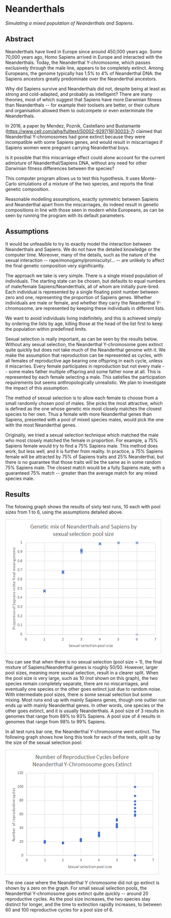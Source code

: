 # Neanderthals
_Simulating a mixed population of Neanderthals and Sapiens_.

## Abstract
Neanderthals have lived in Europe since around 450,000 years ago. Some 70,000 years ago, Homo Sapiens arrived in Europe and interacted with the Neanderthals. Today, the Neanderthal Y-chromosome, which passes exclusively through the male line, appears to be completely extinct. Among Europeans, the genome typically has 1.5% to 4% of Neanderthal DNA: the Sapiens ancestors greatly predominate over the Neanderthal ancestors.

Why did Sapiens survive and Neanderthals did not, despite being at least as strong and cold-adapted, and probably as intelligent? There are many theories, most of which suggest that Sapiens have more Darwinian fitness than Neanderthals -- for example their toolsets are better, or their culture and organisation allowed them to outcompete or even exterminate the Neanderthals.

In 2016, a paper by Mendez, Poznik, Castellano and Bustamante (https://www.cell.com/ajhg/fulltext/S0002-9297(16)30033-7) claimed that Neanderthal Y-chromosomes had gone extinct because they were incompatible with some Sapiens genes, and would result in miscarriages if Sapiens women were pregnant carrying Neanderthal boys.

Is it possible that this miscarriage effect could alone account for the current admixture of Neanderthal/Sapiens DNA, without any need for other Darwinian fitness differences between the species?

This computer program allows us to test this hypothesis. It uses Monte-Carlo simulations of a mixture of the two species, and reports the final genetic composition.

Reasonable modelling assumptions, exactly symmetric between Sapiens and Neanderthal apart from the miscarriages, do indeed result in genetic compositions in line with those seen in modern white Europeans, as can be seen by running the program with its default parameters.

## Assumptions
It would be unfeasible to try to exactly model the interaction between Neanderthals and Sapiens. We do not have the detailed knowledge or the computer time. Moreover, many of the details, such as the nature of the sexual interaction -- rape/monogamy/promiscuity/... -- are unlikely to affect the final genetic composition very significantly.

The approach we take is very simple. There is a single mixed population of individuals. The starting state can be chosen, but defaults to equal numbers of male/female Sapiens/Neanderthals, all of whom are initially pure-bred. Each individual is represented by a single floating point number between zero and one, representing the proportion of Sapiens genes. Whether individuals are male or female, and whether they carry the Neanderthal Y-chromosome, are represented by keeping these individuals in different lists.

We want to avoid individuals living indefinitely, and this is achieved simply by ordering the lists by age, killing those at the head of the list first to keep the population within predefined limits.

Sexual selection is really important, as can be seen by the results below. Without any sexual selection, the Neanderthal Y-chromosome goes extinct quite quickly but does not take much of the Neanderthal genome with it. We make the assumption that reproduction can be represented as cycles, with all females of reproductive age bearing one offspring in each cycle, unless it miscarries. Every female participates in reproduction but not every male -- some males father multiple offspring and some father none at all. This is represented by each female selecting a male. This satisfies the participation requirements but seems anthropologically unrealistic. We plan to investigate the impact of this assumption.

The method of sexual selection is to allow each female to choose from a small randomly chosen pool of males. She picks the most attractive, which is defined as the one whose genetic mix most closely matches the closest species to her own. Thus a female with more Neanderthal genes than Sapiens, presented with a pool of mixed species males, would pick the one with the most Neanderthal genes.

Originally, we tried a sexual selection technique which matched the male who most closely matched the female in proportion. For example, a 75% Sapiens female would try to find a 75% Sapiens male. This method does work, but less well, and it is further from reality. In practice, a 75% Sapiens female will be attracted by 75% of Sapiens traits and 25% Neanderthal, but there is no guarantee that those traits will be the same as in some random 75% Sapiens male. The closest match would be a fully Sapiens male, with a guaranteed 75% match -- greater than the average match for any mixed species male.

## Results
The folowing graph shows the results of sixty test runs, 10 each with pool sizes from 1 to 6, using the assumptions detailed above.

![Graph showing percentage Sapiens genes by sexual pool size](EvolutionByPoolSizeWithAdjustedSexualSelection.png)

You can see that when there is no sexual selection (pool size = 1), the final mixture of Sapiens/Neanderthal genes is roughly 50/50. However, larger pool sizes, meaning more sexual selection, result in a clearer split. When the pool size is very large, such as 10 (not shown on this graph), the two species remain completely separate, there are no miscarriages, and eventually one species or the other goes extinct just due to random noise. With intermediate pool sizes, there is some sexual selection but some mixing. Most runs end up with mainly Sapiens genes, though one outlier run ends up with mainly Neanderthal genes. In other words, one species or the other goes extinct, and it is usually Neanderthals. A pool size of 3 results in genomes that range from 89% to 93% Sapiens. A pool size of 4 results in genomes that range from 98% to 99% Sapiens.

In all test runs bar one, the Neanderthal Y-chromosome went extinct. The following graph shows how long this took for each of the tests, split up by the size of the sexual selection pool:

![Graph showing time to extinction of Neanderthal Y chromosome by sexual pool size](ReproductiveCyclesBeforeNeanderthalYGoesExtinct.png)

The one case where the Neanderthal Y chromosome did not go extinct is shown by a zero on the graph. For small sexual selection pools, the Neanderthal Y-chromosome goes extinct quite quickly -- around 20 reproductive cycles. As the pool size increases, the two species stay distinct for longer, and the time to extinction rapidly increases, to between 60 and 100 reproductive cycles for a pool size of 6.
